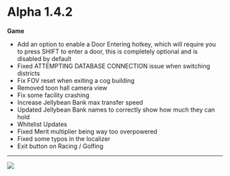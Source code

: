 Alpha 1.4.2
=======
**Game**
- Add an option to enable a Door Entering hotkey, which will require you to press SHIFT to enter a door, this is completely optional and is disabled by default
- Fixed ATTEMPTING DATABASE CONNECTION issue when switching districts
- Fix FOV reset when exiting a cog building
- Removed toon hall camera view
- Fix some facility crashing
- Increase Jellybean Bank max transfer speed
- Updated Jellybean Bank names to correctly show how much they can hold
- Whitelist Updates
- Fixed Merit multiplier being way too overpowered
- Fixed some typos in the localizer
- Exit button on Racing / Golfing

----

![](https://i.imgur.com/J7wqKFn.png)

